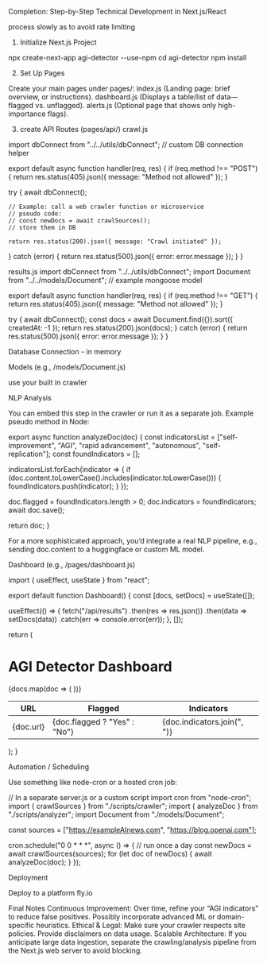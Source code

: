 Completion: Step-by-Step Technical Development in Next.js/React

process slowly as to avoid rate limiting
1. Initialize Next.js Project

npx create-next-app agi-detector --use-npm
cd agi-detector
npm install


2. Set Up Pages

Create your main pages under pages/:
index.js (Landing page: brief overview, or instructions).
dashboard.js (Displays a table/list of data—flagged vs. unflagged).
alerts.js (Optional page that shows only high-importance flags).

3. create API Routes (pages/api/)
crawl.js

import dbConnect from "../../utils/dbConnect"; // custom DB connection helper

export default async function handler(req, res) {
  if (req.method !== "POST") {
    return res.status(405).json({ message: "Method not allowed" });
  }
  
  try {
    await dbConnect();
    
    // Example: call a web crawler function or microservice
    // pseudo code:
    // const newDocs = await crawlSources();
    // store them in DB
    
    return res.status(200).json({ message: "Crawl initiated" });
  } catch (error) {
    return res.status(500).json({ error: error.message });
  }
}

results.js
import dbConnect from "../../utils/dbConnect";
import Document from "../../models/Document"; // example mongoose model

export default async function handler(req, res) {
  if (req.method !== "GET") {
    return res.status(405).json({ message: "Method not allowed" });
  }
  
  try {
    await dbConnect();
    const docs = await Document.find({}).sort({ createdAt: -1 });
    return res.status(200).json(docs);
  } catch (error) {
    return res.status(500).json({ error: error.message });
  }
}

Database Connection - in memory

Models (e.g., /models/Document.js)

use your built in crawler

NLP Analysis

You can embed this step in the crawler or run it as a separate job. Example pseudo method in Node:

export async function analyzeDoc(doc) {
  const indicatorsList = ["self-improvement", "AGI", "rapid advancement", "autonomous", "self-replication"];
  const foundIndicators = [];

  indicatorsList.forEach(indicator => {
    if (doc.content.toLowerCase().includes(indicator.toLowerCase())) {
      foundIndicators.push(indicator);
    }
  });

  doc.flagged = foundIndicators.length > 0;
  doc.indicators = foundIndicators;
  await doc.save();
  
  return doc;
}

For a more sophisticated approach, you’d integrate a real NLP pipeline, e.g., sending doc.content to a huggingface or custom ML model.

Dashboard (e.g., /pages/dashboard.js)

import { useEffect, useState } from "react";

export default function Dashboard() {
  const [docs, setDocs] = useState([]);

  useEffect(() => {
    fetch("/api/results")
      .then(res => res.json())
      .then(data => setDocs(data))
      .catch(err => console.error(err));
  }, []);

  return (
    <div>
      <h1>AGI Detector Dashboard</h1>
      <table>
        <thead>
          <tr>
            <th>URL</th>
            <th>Flagged</th>
            <th>Indicators</th>
          </tr>
        </thead>
        <tbody>
          {docs.map(doc => (
            <tr key={doc._id}>
              <td>{doc.url}</td>
              <td>{doc.flagged ? "Yes" : "No"}</td>
              <td>{doc.indicators.join(", ")}</td>
            </tr>
          ))}
        </tbody>
      </table>
    </div>
  );
}


Automation / Scheduling

Use something like node-cron or a hosted cron job:

// In a separate server.js or a custom script
import cron from "node-cron";
import { crawlSources } from "./scripts/crawler";
import { analyzeDoc } from "./scripts/analyzer";
import Document from "./models/Document";

const sources = ["https://exampleAInews.com", "https://blog.openai.com"];

cron.schedule("0 0 * * *", async () => {
  // run once a day
  const newDocs = await crawlSources(sources);
  for (let doc of newDocs) {
    await analyzeDoc(doc);
  }
});

Deployment

Deploy to a platform fly.io


Final Notes
Continuous Improvement: Over time, refine your “AGI indicators” to reduce false positives. Possibly incorporate advanced ML or domain-specific heuristics.
Ethical & Legal: Make sure your crawler respects site policies. Provide disclaimers on data usage.
Scalable Architecture: If you anticipate large data ingestion, separate the crawling/analysis pipeline from the Next.js web server to avoid blocking.

